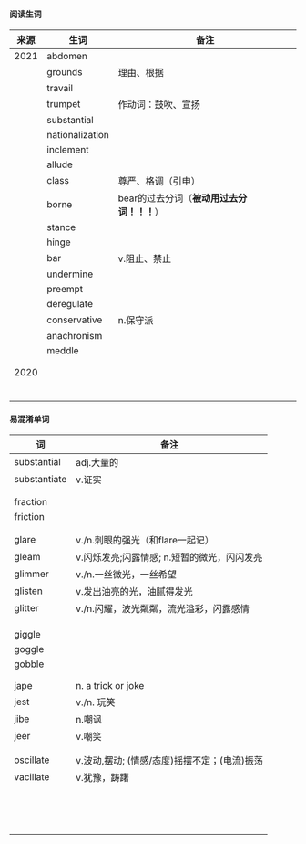 #### 阅读生词

| 来源 | 生词            | 备注                                       |
| ---- | --------------- | ------------------------------------------ |
| 2021 | abdomen         |                                            |
|      | grounds         | 理由、根据                                 |
|      | travail         |                                            |
|      | trumpet         | 作动词：鼓吹、宣扬                         |
|      | substantial     |                                            |
|      | nationalization |                                            |
|      | inclement       |                                            |
|      | allude          |                                            |
|      | class           | 尊严、格调（引申）                         |
|      | borne           | bear的过去分词（**被动用过去分词！！！**） |
|      | stance          |                                            |
|      | hinge           |                                            |
|      | bar             | v.阻止、禁止                               |
|      | undermine       |                                            |
|      | preempt         |                                            |
|      | deregulate      |                                            |
|      | conservative    | n.保守派                                   |
|      | anachronism     |                                            |
|      | meddle          |                                            |
|      |                 |                                            |
|      |                 |                                            |
| 2020 |                 |                                            |
|      |                 |                                            |
|      |                 |                                            |
|      |                 |                                            |
|      |                 |                                            |
|      |                 |                                            |
|      |                 |                                            |











#### 易混淆单词

| 词           | 备注                                         |
| ------------ | -------------------------------------------- |
| substantial  | adj.大量的                                   |
| substantiate | v.证实                                       |
|              |                                              |
|              |                                              |
| fraction     |                                              |
| friction     |                                              |
|              |                                              |
|              |                                              |
| glare        | v./n.刺眼的强光（和flare一起记）             |
| gleam        | v.闪烁发亮;闪露情感; n.短暂的微光，闪闪发亮  |
| glimmer      | v./n.一丝微光，一丝希望                      |
| glisten      | v.发出油亮的光，油腻得发光                   |
| glitter      | v./n.闪耀，波光粼粼，流光溢彩，闪露感情      |
|              |                                              |
|              |                                              |
|              |                                              |
| giggle       |                                              |
| goggle       |                                              |
| gobble       |                                              |
|              |                                              |
|              |                                              |
| jape         | n. a trick or joke                           |
| jest         | v./n. 玩笑                                   |
| jibe         | n.嘲讽                                       |
| jeer         | v.嘲笑                                       |
|              |                                              |
|              |                                              |
| oscillate    | v.波动,摆动; (情感/态度)摇摆不定；(电流)振荡 |
| vacillate    | v.犹豫，踌躇                                 |
|              |                                              |
|              |                                              |
|              |                                              |
|              |                                              |
|              |                                              |
|              |                                              |
|              |                                              |
|              |                                              |
|              |                                              |
|              |                                              |
|              |                                              |
|              |                                              |
|              |                                              |
|              |                                              |
